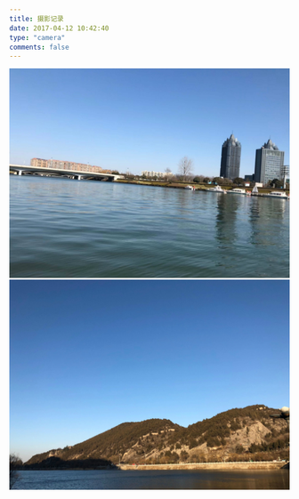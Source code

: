 ```yaml
---
title: 摄影记录
date: 2017-04-12 10:42:40
type: "camera"
comments: false
---
```

![@描述 | left | 300x0](/uploads/p1.jpg)
![@描述 | left | 300x0](/uploads/p2.JPG)
